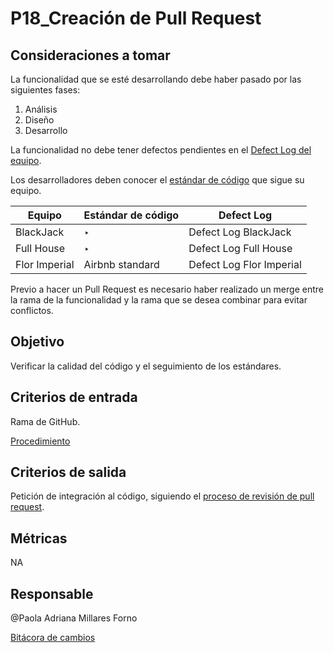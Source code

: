 # P18_Creación de Pull Request

## **Consideraciones a tomar**

La funcionalidad que se esté desarrollando debe haber pasado por las siguientes fases:

1. Análisis
2. Diseño
3. Desarrollo

La funcionalidad no debe tener defectos pendientes en el [Defect Log del equipo](P18_Creacio%CC%81n%20de%20Pull%20Request%20b11c58cb1ce14b42950a56f0b4e618cf.md).

Los desarrolladores deben conocer el [estándar de código](P18_Creacio%CC%81n%20de%20Pull%20Request%20b11c58cb1ce14b42950a56f0b4e618cf.md) que sigue su equipo.

| Equipo | Estándar de código | Defect Log |
| --- | --- | --- |
| BlackJack | ‣  | Defect Log BlackJack |
| Full House | ‣  | Defect Log Full House |
| Flor Imperial | Airbnb standard | Defect Log Flor Imperial |

Previo a hacer un Pull Request es necesario haber realizado un merge entre la rama de la funcionalidad y la rama que se desea combinar para evitar conflictos.

## **Objetivo**

Verificar la calidad del código y el seguimiento de los estándares.

## **Criterios de entrada**

Rama de GitHub.

[Procedimiento](P18_Creacio%CC%81n%20de%20Pull%20Request%20b11c58cb1ce14b42950a56f0b4e618cf/Procedimiento%20c198db28e3444101a69fbfea6b0cd5d9.csv)

## **Criterios de salida**

Petición de integración al código, siguiendo el [proceso de revisión de pull request](P04_Revisio%CC%81n%20de%20Pull%20Request%209d3b4ef1e74a4028b85cb2cf1c30b926.md).

## **Métricas**

NA

## **Responsable**

@Paola Adriana Millares Forno 

[Bitácora de cambios](P18_Creacio%CC%81n%20de%20Pull%20Request%20b11c58cb1ce14b42950a56f0b4e618cf/Bita%CC%81cora%20de%20cambios%2051d510da867f47c19d44f8185a9d5691.csv)